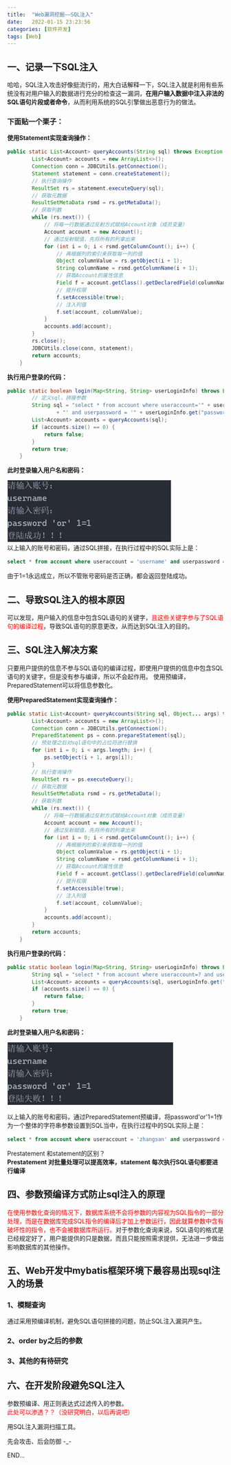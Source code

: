 ```yaml
---
title:  "Web漏洞挖掘——SQL注入"
date:   2022-01-15 23:23:56
categories: [软件开发]
tags: [Web]
---
```

## 一、记录一下SQL注入
哈哈，SQL注入攻击好像挺流行的，用大白话解释一下，SQL注入就是利用有些系统没有对用户输入的数据进行充分的检查这一漏洞，**在用户输入数据中注入非法的SQL语句片段或者命令**，从而利用系统的SQL引擎做出恶意行为的做法。

### 下面贴一个栗子：
**使用Statement实现查询操作：**
``` java
public static List<Account> queryAccounts(String sql) throws Exception {
        List<Account> accounts = new ArrayList<>();
        Connection conn = JDBCUtils.getConnection();
        Statement statement = conn.createStatement();
        // 执行查询操作
        ResultSet rs = statement.executeQuery(sql);
        // 获取元数据
        ResultSetMetaData rsmd = rs.getMetaData();
        // 获取列数
        while (rs.next()) {
            // 将每一行数据通过反射方式赋给Account对象（成员变量）
            Account account = new Account();
            // 通过反射赋值，先将所有的列拿出来
            for (int i = 0; i < rsmd.getColumnCount(); i++) {
                // 再根据列的索引来获取每一列的值
                Object columnValue = rs.getObject(i + 1);
                String columnName = rsmd.getColumnName(i + 1);
                // 获取Account的属性信息
                Field f = account.getClass().getDeclaredField(columnName);
                // 提升权限
                f.setAccessible(true);
                // 注入列值
                f.set(account, columnValue);
            }
            accounts.add(account);
        }
        rs.close();
        JDBCUtils.close(conn, statement);
        return accounts;
    }
```
**执行用户登录的代码：**
``` java
public static boolean login(Map<String, String> userLoginInfo) throws Exception {
        // 定义sql，拼接参数
        String sql = "select * from account where useraccount='" + userLoginInfo.get("account")
                + "' and userpassword = '" + userLoginInfo.get("password") + "'";
        List<Account> accounts = queryAccounts(sql);
        if (accounts.size() == 0) {
            return false;
        }
        return true;
    }
```
**此时登录输入用户名和密码：**      

​​​​​​![Alt](../blog_images/web_sql_Injection/2c2d1a41a6d649a99656298e5b090623.jpg)    
以上输入的账号和密码，通过SQL拼接，在执行过程中的SQL实际上是：
```sql
select * from account where useraccount = 'username' and userpassword = 'password' or '1=1'
```
由于1=1永远成立，所以不管账号密码是否正确，都会返回登陆成功。

## 二、导致SQL注入的根本原因
可以发现，用户输入的信息中包含SQL语句的关键字，<font color=Red>且这些关键字参与了SQL语句的编译过程</font>，导致SQL语句的原意更改，从而达到SQL注入的目的。

## 三、SQL注入解决方案
只要用户提供的信息不参与SQL语句的编译过程，即使用户提供的信息中包含SQL语句的关键字，但是没有参与编译，所以不会起作用。
使用预编译，PreparedStatement可以将信息参数化。

**使用PreparedStatement实现查询操作：**
``` java
public static List<Account> queryAccounts(String sql, Object... args) throws Exception {
        List<Account> accounts = new ArrayList<>();
        Connection conn = JDBCUtils.getConnection();
        PreparedStatement ps = conn.prepareStatement(sql);
        // 预处理之后对sql语句中的占位符进行替换
        for (int i = 0; i < args.length; i++) {
            ps.setObject(i + 1, args[i]);
        }
        // 执行查询操作
        ResultSet rs = ps.executeQuery();
        // 获取元数据
        ResultSetMetaData rsmd = rs.getMetaData();
        // 获取列数
        while (rs.next()) {
            // 将每一行数据通过反射方式赋给Account对象（成员变量）
            Account account = new Account();
            // 通过反射赋值，先将所有的列拿出来
            for (int i = 0; i < rsmd.getColumnCount(); i++) {
                // 再根据列的索引来获取每一列的值
                Object columnValue = rs.getObject(i + 1);
                String columnName = rsmd.getColumnName(i + 1);
                // 获取Account的属性信息
                Field f = account.getClass().getDeclaredField(columnName);
                // 提升权限
                f.setAccessible(true);
                // 注入列值
                f.set(account, columnValue);
            }
            accounts.add(account);
        }
        return accounts;
    }
```

**执行用户登录的代码：**
``` java
public static boolean login(Map<String, String> userLoginInfo) throws Exception {
        String sql = "select * from account where useraccount=? and userpassword = ?";
        List<Account> accounts = queryAccounts(sql, userLoginInfo.get("account"), userLoginInfo.get("password"));
        if (accounts.size() == 0) {
            return false;
        }
        return true;
    }
```
**此时登录输入用户名和密码：**      

​​​​​​![Alt](../blog_images/web_sql_Injection/c963d411145245018cfbeaf8c961cc32.jpg) 

以上输入的账号和密码，通过PreparedStatement预编译，将password'or'1=1作为一个整体的字符串参数设置到SQL当中，在执行过程中的SQL实际上是：

``` sql
select * from account where useraccount = 'zhangsan' and userpassword = "password'or'1=1"
```

Prestatement 和statement的区别？   
**Prestatement 对批量处理可以提高效率，statement 每次执行SQL语句都要进行编译**

## 四、参数预编译方式防止sql注入的原理
<font color=Red>在使用参数化查询的情况下，数据库系统不会将参数的内容视为SQL指令的一部分处理，而是在数据库完成SQL指令的编译后才加上参数运行，因此就算参数中含有破坏性的指令，也不会被数据库所运行。</font>对于参数化查询来说，SQL语句的格式是已经规定好了，用户能提供的只是数据，而且只能按照需求提供，无法进一步做出影响数据库的其他操作。

## 五、Web开发中mybatis框架环境下最容易出现sql注入的场景
### 1、模糊查询
通过采用预编译机制，避免SQL语句拼接的问题，防止SQL注入漏洞产生。
### 2、order by之后的参数
### 3、其他的有待研究

## 六、在开发阶段避免SQL注入
参数预编译、用正则表达式过滤传入的参数。   
<font color=Red>此处可以渗透？？（没研究明白，以后再说吧）</font>

用SQL注入漏洞扫描工具。

先会攻击、后会防御 -_-

END...

